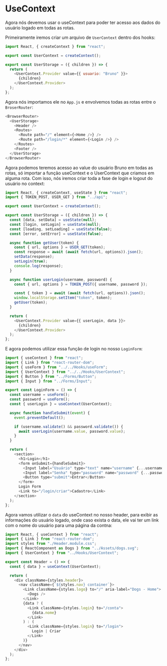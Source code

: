 # UseContext

Agora nós devemos usar o useContext para poder ter acesso aos dados do usuário logado em todas as rotas.

Primeiramente iremos criar um arquivo de `UserContext` dentro dos hooks:

```javascript
import React, { createContext } from "react";

export const UserContext = createContext();

export const UserStorage = ({ children }) => {
  return (
    <UserContext.Provider value={{ usuario: "Bruno" }}>
      {children}
    </UserContext.Provider>
  );
};
```

Agora nós importamos ele no `App.js` e envolvemos todas as rotas entre o `BroserRouter`:

```javascript
<BrowserRouter>
  <UserStorage>
    <Header />
    <Routes>
      <Route path="/" element={<Home />} />
      <Route path="/login/*" element={<Login />} />
    </Routes>
    <Footer />
  </UserStorage>
</BrowserRouter>
```

Agora podemos teremos acesso ao value do usuário Bruno em todas as rotas, só importar a função useContext e o UserContext que criamos em alguma rota.
Com isso, nós iremos criar toda a fase de login e logout do usuário no context:

```javascript
import React, { createContext, useState } from "react";
import { TOKEN_POST, USER_GET } from "../api";

export const UserContext = createContext();

export const UserStorage = ({ children }) => {
  const [data, setData] = useState(null);
  const [login, setLogin] = useState(null);
  const [loading, setLoading] = useState(false);
  const [error, setError] = useState(false);

  async function getUser(token) {
    const { url, options } = USER_GET(token);
    const response = await (await fetch(url, options)).json();
    setData(response);
    setLogin(true);
    console.log(response);
  }

  async function userLogin(username, password) {
    const { url, options } = TOKEN_POST({ username, password });

    const { token } = await (await fetch(url, options)).json();
    window.localStorage.setItem("token", token);
    getUser(token);
  }

  return (
    <UserContext.Provider value={{ userLogin, data }}>
      {children}
    </UserContext.Provider>
  );
};
```

E agora podemos utilizar essa função de login no nosso `LoginForm`:

```javascript
import { useContext } from "react";
import { Link } from "react-router-dom";
import { useForm } from "../../Hooks/useForm";
import { UserContext } from "../../Hooks/UserContext";
import { Button } from "../Forms/Button";
import { Input } from "../Forms/Input";

export const LoginForm = () => {
  const username = useForm();
  const password = useForm();
  const { userLogin } = useContext(UserContext);

  async function handleSubmit(event) {
    event.preventDefault();

    if (username.validate() && password.validate()) {
      await userLogin(username.value, password.value);
    }
  }

  return (
    <section>
      <h1>Login</h1>
      <form onSubmit={handleSubmit}>
        <Input label="Usuário" type="text" name="username" {...username} />
        <Input label="Senha" type="password" name="password" {...password} />
        <Button type="submit">Entrar</Button>
      </form>
      Login Form
      <Link to="/login/criar">Cadastro</Link>
    </section>
  );
};
```

Agora vamos utilizar o `data` do useContext no nosso header, para exibir as informações do usuário logado, onde caso exista o data, ele vai ter um link com o nome do usuário para uma página da contna:

```javascript
import React, { useContext } from "react";
import { Link } from "react-router-dom";
import styles from "./Header.module.css";
import { ReactComponent as Dogs } from "../Assets/dogs.svg";
import { UserContext } from "../Hooks/UserContext";

export const Header = () => {
  const { data } = useContext(UserContext);

  return (
    <div className={styles.header}>
      <nav className={`${styles.nav} container`}>
        <Link className={styles.logo} to="/" aria-label="Dogs - Home">
          <Dogs />
        </Link>
        {data ? (
          <Link className={styles.login} to="/conta">
            {data.nome}
          </Link>
        ) : (
          <Link className={styles.login} to="/login">
            Login | Criar
          </Link>
        )}
      </nav>
    </div>
  );
};
```
